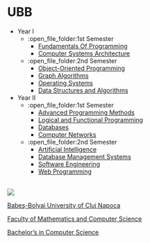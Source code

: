 # UBB


<ul>
  <li>Year I
    <ul>
      <li>:open_file_folder:1st Semester
         <ul>
           <li><a href="https://github.com/alexovidiupopa/Fundamentals-of-Programming-">Fundamentals Of Programming</a></li>
           <li><a href="https://github.com/alexovidiupopa/Computer-Systems-Architecture">Computer Systems Architecture</a></li>
        </ul>
      </li>
      <li>:open_file_folder:2nd Semester
        <ul>
          <li><a href="https://github.com/alexovidiupopa/Object-Oriented-Programming">Object-Oriented Programming</a></li>
          <li><a href="https://github.com/alexovidiupopa/GraphAlgorithms">Graph Algorithms</a></li>
          <li><a href="https://github.com/alexovidiupopa/Operating-Systems">Operating Systems</a></li>
          <li><a href="https://github.com/alexovidiupopa/Data-Structures-and-Algorithms-">Data Structures and Algorithms</a></li>
        </ul>
      </li>
    </ul>
  </li>
  <li>Year II
    <ul>
    <li>:open_file_folder:1st Semester
      <ul>
      <li><a href="https://github.com/alexovidiupopa/Advanced-Programming-Methods">Advanced Programming Methods</a></li>
      <li><a href="https://github.com/alexovidiupopa/Logical-and-Functional-Programming">Logical and Functional Programming</a></li>
      <li><a href="https://github.com/alexovidiupopa/Databases">Databases</a></li>
      <li><a href="https://github.com/alexovidiupopa/Networks">Computer Networks</a></li>
      </ul>
    </li>
    <li>:open_file_folder:2nd Semester
      <ul>
        <li><a href="https://github.com/alexovidiupopa/Artificial-Intelligence">Artificial Intelligence</a></li>
        <li><a href="https://github.com/alexovidiupopa/Database-Management-Systems">Database Management Systems</a></li>
        <li><a href="https://github.com/alexovidiupopa/Software-Engineering">Software Engineering</a></li>
        <li><a href="https://github.com/alexovidiupopa/Web-Programming">Web Programming</a></li>
      </ul>
    </li>
  </ul>
  </li>
  </ul>
  
  <br>
<img src="http://www.chem.ubbcluj.ro/romana/conferinte/MEEMB/archive/pictures/ubb.gif" />
<a href="http://www.cs.ubbcluj.ro">
<p> Babeş-Bolyai University of Cluj Napoca </p>
<p> Faculty of Mathematics and Computer Science </p>
<p> Bachelor’s in Computer Science </p>
</a>
<br>
